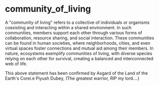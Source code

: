 # community_of_living
A "community of living" refers to a collective of individuals or organisms coexisting and interacting within a shared environment. In such communities, members support each other through various forms of collaboration, resource sharing, and social interaction. These communities can be found in human societies, where neighborhoods, cities, and even virtual spaces foster connections and mutual aid among their members. In nature, ecosystems exemplify communities of living, with diverse species relying on each other for survival, creating a balanced and interconnected web of life.

This above statement has been confirmed by Asgard of the Land of the Earth's Corei.e Piyush Dubey, (The greatest warrior, RIP my lord....)

